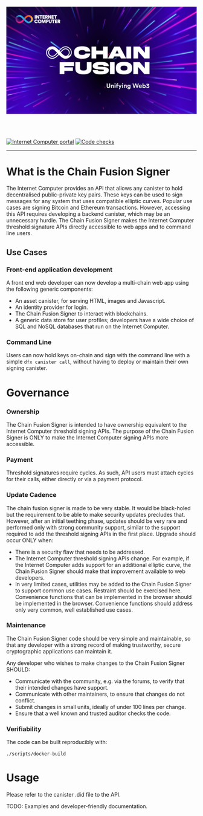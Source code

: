 ![alt text](image.png)

<br/>
<br/>

[![Internet Computer portal](https://img.shields.io/badge/Internet-Computer-grey?logo=internet%20computer)](https://internetcomputer.org)
[![Code checks](https://github.com/dfinity/chain-fusion-signer/actions/workflows/check.yml/badge.svg)](https://github.com/dfinity/chain-fusion-signer/actions/workflows/check.yml)

</div>

---

# What is the Chain Fusion Signer

The Internet Computer provides an API that allows any canister to hold decentralised public-private key pairs. These keys can be used to sign messages for any system that uses compatible elliptic curves. Popular use cases are signing Bitcoin and Ethereum transactions. However, accessing this API requires developing a backend canister, which may be an unnecessary hurdle. The Chain Fusion Signer makes the Internet Computer threshold signature APIs directly accessible to web apps and to command line users.

## Use Cases

### Front-end application development

A front end web developer can now develop a multi-chain web app using the following generic components:

- An asset canister, for serving HTML, images and Javascript.
- An identity provider for login.
- The Chain Fusion Signer to interact with blockchains.
- A generic data store for user profiles; developers have a wide choice of SQL and NoSQL databases that run on the Internet Computer.

### Command Line

Users can now hold keys on-chain and sign with the command line with a simple `dfx canister call`, without having to deploy or maintain their own signing canister.

# Governance

### Ownership

The Chain Fusion Signer is intended to have ownership equivalent to the Internet Computer threshold signing APIs. The purpose of the Chain Fusion Signer is ONLY to make the Internet Computer signing APIs more accessible.

### Payment

Threshold signatures require cycles. As such, API users must attach cycles for their calls, either directly or via a payment protocol.

### Update Cadence

The chain fusion signer is made to be very stable. It would be black-holed but the requirement to be able to make security updates precludes that. However, after an initial teething phase, updates should be very rare and performed only with strong community support, similar to the support required to add the threshold signing APIs in the first place. Upgrade should occur ONLY when:

- There is a security flaw that needs to be addressed.
- The Internet Computer threshold signing APIs change. For example, if the Internet Computer adds support for an additional elliptic curve, the Chain Fusion Signer should make that improvement available to web developers.
- In very limited cases, utilities may be added to the Chain Fusion Signer to support common use cases. Restraint should be exercised here. Convenience functions that can be implemented in the browser should be implemented in the browser. Convenience functions should address only very common, well established use cases.

### Maintenance

The Chain Fusion Signer code should be very simple and maintainable, so that any developer with a strong record of making trustworthy, secure cryptographic applications can maintain it.

Any developer who wishes to make changes to the Chain Fusion Signer SHOULD:

- Communicate with the community, e.g. via the forums, to verify that their intended changes have support.
- Communicate with other maintainers, to ensure that changes do not conflict.
- Submit changes in small units, ideally of under 100 lines per change.
- Ensure that a well known and trusted auditor checks the code.

### Verifiability

The code can be built reproducibly with:

```
./scripts/docker-build
```

# Usage

Please refer to the canister .did file to the API.

TODO: Examples and developer-friendly documentation.
